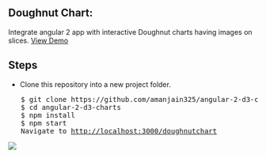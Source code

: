 <h2>Doughnut Chart:</h2>
Integrate angular 2 app with interactive Doughnut charts having images on slices.
<a target="_blank" href="https://embed.plnkr.co/yb7541/">View Demo</a>

<h2>Steps</h2>
<ul>
  <li>Clone this repository into a new project folder.</li>
  </ul>
<pre>   $ git clone https://github.com/amanjain325/angular-2-d3-charts.git
   $ cd angular-2-d3-charts
   $ npm install
   $ npm start
   Navigate to <a href="localhost:3000/doughnutchart" target="_blank">http://localhost:3000/doughnutchart</a></pre>

<img src="https://raw.githubusercontent.com/amanjain325/angular-2-d3-charts/master/src/assets/img/donut-chart-example.png">